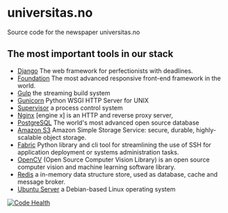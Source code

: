 # universitas.no

Source code for the newspaper universitas.no

## The most important tools in our stack 
- [Django](https://www.djangoproject.com/) The web framework for perfectionists with deadlines.
- [Foundation](http://foundation.zurb.com) The most advanced responsive front-end framework in the world.
- [Gulp](http://gulpjs.com) the streaming build system 
- [Gunicorn](http://gunicorn.org) Python WSGI HTTP Server for UNIX
- [Supervisor](http://supervisord.org) a process control system
- [Nginx](http://nginx.org) [engine x] is an HTTP and reverse proxy server, 
- [PostgreSQL](http://www.postgresql.org) The world's most advanced open source database
- [Amazon S3](https://aws.amazon.com/s3/) Amazon Simple Storage Service: secure, durable, highly-scalable object storage.
- [Fabric](http://fabfile.org) Python library and cli tool for streamlining the use of SSH for application deployment or systems administration tasks. 
- [OpenCV](http://opencv.org) (Open Source Computer Vision Library) is an open source computer vision and machine learning software library. 
- [Redis](http://redis.io) a in-memory data structure store, used as database, cache and message broker.  
- [Ubuntu Server](http://www.ubuntu.com/server) a Debian-based Linux operating system  


[![Code Health](https://landscape.io/github/universitas/tassen/master/landscape.svg?style=flat)](https://landscape.io/github/universitas/tassen/master)

